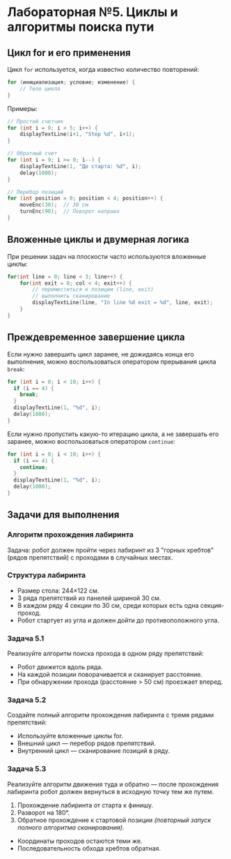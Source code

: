 # Лабораторная №5. Циклы и алгоритмы поиска пути

## Цикл for и его применения

Цикл `for` используется, когда известно количество повторений:

```c
for (инициализация; условие; изменение) {
    // Тело цикла
}
```

Примеры:
```c
// Простой счетчик
for (int i = 0; i < 5; i++) {
    displayTextLine(i+1, "Step %d", i+1);
}

// Обратный счет
for (int i = 9; i >= 0; i--) {
    displayTextLine(1, "До старта: %d", i);
    delay(1000);
}

// Перебор позиций
for (int position = 0; position < 4; position++) {
    moveEnc(30);  // 30 см
    turnEnc(90);  // Поворот направо
}
```

## Вложенные циклы и двумерная логика

При решении задач на плоскости часто используются вложенные циклы:

```c
for(int line = 0; line < 3; line++) {
    for(int exit = 0; col < 4; exit++) {
        // переместиться к позиции (line, exit)
        // выполнить сканирование
        displayTextLine(line, "In line %d exit = %d", line, exit);
    }
}
```

## Преждевременное завершение цикла

Если нужно завершить цикл заранее, не дожидаясь конца его выполнения, можно воспользоваться оператором прерывания цикла `break`:

```c
for (int i = 0; i < 10; i++) {
  if (i == 4) {
    break;
  }
  displayTextLine(1, "%d", i);
  delay(1000);
}
```

Если нужно пропустить какую-то итерацию цикла, а не завершать его заранее, можно воспользоваться оператором `continue`:

```c
for (int i = 0; i < 10; i++) {
  if (i == 4) {
    continue;
  }
  displayTextLine(1, "%d", i);
  delay(1000);
}
```

## Задачи для выполнения

### Алгоритм прохождения лабиринта

Задача: робот должен пройти через лабиринт из 3 "горных хребтов" (рядов препятствий) с проходами в случайных местах.

### Структура лабиринта
- Размер стола: 244×122 см.
- 3 ряда препятствий из панелей шириной 30 см.
- В каждом ряду 4 секции по 30 см, среди которых есть одна секция-проход.
- Робот стартует из угла и должен дойти до противоположного угла.

### Задача 5.1

Реализуйте алгоритм поиска прохода в одном ряду препятствий:
- Робот движется вдоль ряда.
- На каждой позиции поворачивается и сканирует расстояние.
- При обнаружении прохода (расстояние > 50 см) проезжает вперед.

### Задача 5.2

Создайте полный алгоритм прохождения лабиринта с тремя рядами препятствий:
- Используйте вложенные циклы for.
- Внешний цикл — перебор рядов препятствий.
- Внутренний цикл — сканирование позиций в ряду.

### Задача 5.3

Реализуйте алгоритм движения туда и обратно — после прохождения лабиринта робот должен вернуться в исходную точку тем же путем.

1. Прохождение лабиринта от старта к финишу.
2. Разворот на 180°.
3. Обратное прохождение к стартовой позиции *(повторный запуск полного алгоритма сканирования)*.
- Координаты проходов остаются теми же.
- Последовательность обхода хребтов обратная.
